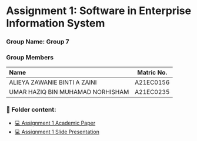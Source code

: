 # Assignment 1: Software in Enterprise Information System
### Group Name: Group 7
### Group Members

| Name                                     | Matric No. |
| :---------------------------------------- | :-------------: |
| ALIEYA ZAWANIE BINTI A ZAINI           |A21EC0156      |
| UMAR HAZIQ BIN MUHAMAD NORHISHAM              |A21EC0235     |

### 📂 Folder content:
* [💻 Assignment 1 Academic Paper](https://github.com/mikhaiIy/Academic-Paper-EIS-2024/blob/main/group%207/Academic%20Paper%20EIS%20Group%207.pdf)
* [💻 Assignment 1  Slide Presentation](https://github.com/mikhaiIy/Academic-Paper-EIS-2024/blob/main/group%207/Slide%20Presentation%20EIS%20Group%207.pdf)

